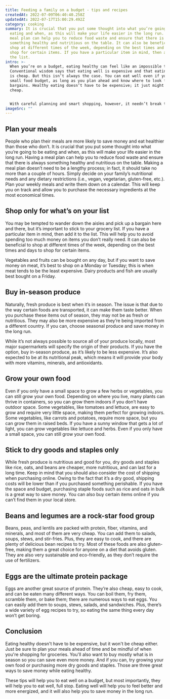 ```yaml
---
title: Feeding a family on a budget - tips and recipes
createdAt: 2022-07-09T06:40:40.258Z
updatedAt: 2022-07-17T15:00:29.492Z
category: cooking
summary: It is crucial that you put some thought into what you’re going to be
  eating and when, as this will make your life easier in the long run. Having a
  meal plan can help you to reduce food waste and ensure that there is always
  something healthy and nutritious on the table. It can also be beneficial to
  shop at different times of the week, depending on the best times and days to
  shop for certain items. If you have a particular item in mind, then add it to
  the list.
intro: >-
  When you’re on a budget, eating healthy can feel like an impossible task.
  Conventional wisdom says that eating well is expensive and that eating poorly
  is cheap. But this isn’t always the case. You can eat well even if you have a
  small food budget, as long as you plan ahead and know where to look for
  bargains. Healthy eating doesn’t have to be expensive; it just might not be
  cheap. 


  With careful planning and smart shopping, however, it needn’t break the bank. Eating well on a budget isn’t about cutting out all the things you love or pretending that you live in famine conditions; it’s about knowing how to save money while accessing healthy food that gives you energy and happiness in your life. Check out these tips and recipes so that eating healthy on a budget becomes easier than ever before!
imageSrc: ""
---
```


## Plan your meals

People who plan their meals are more likely to save money and eat healthier than those who don’t. It is crucial that you put some thought into what you’re going to be eating and when, as this will make your life easier in the long run. Having a meal plan can help you to reduce food waste and ensure that there is always something healthy and nutritious on the table.
Making a meal plan doesn’t need to be a lengthy process; in fact, it should take no more than a couple of hours. Simply decide on your family’s nutritional needs and any dietary restrictions (i.e., vegan, vegetarian, gluten-free, etc.).
Plan your weekly meals and write them down on a calendar. This will keep you on track and allow you to purchase the necessary ingredients at the most economical times.

## Shop only for what’s on your list

You may be tempted to wander down the aisles and pick up a bargain here and there, but it’s important to stick to your grocery list. If you have a particular item in mind, then add it to the list. This will help you to avoid spending too much money on items you don’t really need. It can also be beneficial to shop at different times of the week, depending on the best times and days to shop for certain items.

Vegetables and fruits can be bought on any day, but if you want to save money on meat, it’s best to shop on a Monday or Tuesday; this is when meat tends to be the least expensive. Dairy products and fish are usually best bought on a Friday.

## Buy in-season produce

Naturally, fresh produce is best when it’s in season. The issue is that due to the way certain foods are transported, it can make them taste better. When you purchase these items out of season, they may not be as fresh or nutritious. They may also be more expensive as they’re being imported from a different country. If you can, choose seasonal produce and save money in the long run.

While it’s not always possible to source all of your produce locally, most major supermarkets will specify the origin of their products. If you have the option, buy in-season produce, as it’s likely to be less expensive. It’s also expected to be at its nutritional peak, which means it will provide your body with more vitamins, minerals, and antioxidants.

## Grow your own food

Even if you only have a small space to grow a few herbs or vegetables, you can still grow your own food. Depending on where you live, many plants can thrive in containers, so you can grow them indoors if you don’t have outdoor space. Some vegetables, like tomatoes and lettuce, are easy to grow and require very little space, making them perfect for growing indoors.
Some vegetables, like carrots and potatoes, require more space, but you can grow them in raised beds. If you have a sunny window that gets a lot of light, you can grow vegetables like lettuce and herbs. Even if you only have a small space, you can still grow your own food.

## Stick to dry goods and staples only

While fresh produce is nutritious and good for you, dry goods and staples like rice, oats, and beans are cheaper, more nutritious, and can last for a long time. Keep in mind that you should also consider the cost of shipping when purchasing online. Owing to the fact that it’s a dry good, shipping costs will be lower than if you purchased something perishable.
If you have the space and budget, purchasing staple foods such as rice and oats in bulk is a great way to save money. You can also buy certain items online if you can’t find them in your local store.

## Beans and legumes are a rock-star food group

Beans, peas, and lentils are packed with protein, fiber, vitamins, and minerals, and most of them are very cheap. You can add them to salads, soups, stews, and stir-fries. Plus, they are easy to cook, and there are plenty of delicious bean recipes to try.
Most of these foods are also gluten-free, making them a great choice for anyone on a diet that avoids gluten. They are also very sustainable and eco-friendly, as they don’t require the use of fertilizers.

## Eggs are the ultimate protein package

Eggs are another great source of protein. They’re also cheap, easy to cook, and can be eaten many different ways. You can boil them, fry them, scramble them, or bake them; there are numerous ways to eat eggs.
You can easily add them to soups, stews, salads, and sandwiches. Plus, there’s a wide variety of egg recipes to try, so eating the same thing every day won’t get boring.

## Conclusion

Eating healthy doesn't have to be expensive, but it won't be cheap either. Just be sure to plan your meals ahead of time and be mindful of when you're shopping for groceries. You'll also want to buy mostly what is in season so you can save even more money. And if you can, try growing your own food or purchasing more dry goods and staples. Those are three great ways to save money while eating healthy.

These tips will help you to eat well on a budget, but most importantly, they will help you to eat well, full stop. Eating well will help you to feel better and more energized, and it will also help you to save money in the long run.
